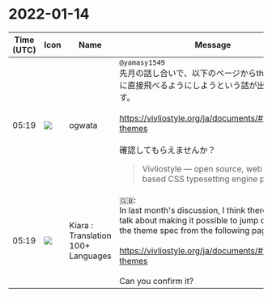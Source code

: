 # 2022-01-14

|Time (UTC)|Icon|Name|Message|
|---|---|---|---|
|05:19|![](https://avatars.slack-edge.com/2019-11-22/845042642576_070441337abaca9fb7b3_72.png)|ogwata|`@yamasy1549`<br>先月の話し合いで、以下のページからtheme specに直接飛べるようにしようという話が出たと思います。<br><br><https://vivliostyle.org/ja/documents/#vivliostyle-themes><br><br>確認してもらえませんか？<br><blockquote>Vivliostyle — open source, web browser based CSS typesetting engine project</blockquote>|
|05:19|![](https://avatars.slack-edge.com/2021-08-02/2324149410423_2aa7423c4133ecb9f168_72.png)|Kiara : Translation 100+ Languages|🇬🇧: <br>In last month's discussion, I think there was a talk about making it possible to jump directly to the theme spec from the following page.<br><br><https://vivliostyle.org/ja/documents/#vivliostyle-themes><br><br>Can you confirm it?|
